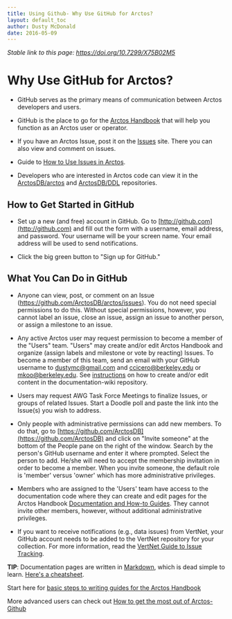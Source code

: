 ```yaml
---
title: Using Github- Why Use GitHub for Arctos?
layout: default_toc
author: Dusty McDonald
date: 2016-05-09
---
```


_Stable link to this page: https://doi.org/10.7299/X75B02M5_

# Why Use GitHub for Arctos?

* GitHub serves as the primary means of communication between Arctos developers and users.

* GitHub is the place to go for the [Arctos Handbook](https://arctosdb.github.io/documentation-wiki/) that will help you function as an Arctos user or operator. 

* If you have an Arctos Issue, post it on the [Issues](https://github.com/ArctosDB/arctos/issues) site. There you can also view and comment on issues.

* Guide to [How to Use Issues in Arctos](/how_to/How-to-Use-Issues-in-Arctos.html).

* Developers who are interested in Arctos code can view it in the [ArctosDB/arctos](https://github.com/ArctosDB/arctos) and [ArctosDB/DDL](https://github.com/ArctosDB/DDL) repositories.

## How to Get Started in GitHub

* Set up a new (and free) account in GitHub. Go to [http://github.com](http://github.com) and fill out the form with a username, email address, and password. Your username will be your screen name. Your email address will be used to send notifications.

* Click the big green button to "Sign up for GitHub."

## What You Can Do in GitHub

* Anyone can view, post, or comment on an Issue (<https://github.com/ArctosDB/arctos/issues>). 
You do not need special permissions to do this. Without special permissions, however, you cannot label an issue, close an issue, assign an issue to another person, or assign a milestone to an issue.

* Any active Arctos user may request permission to become a member of the "Users" team. 
"Users" may create and/or edit Arctos Handbook and organize (assign labels and milestone or vote by reacting) Issues. To become a member of this team, send an email with your GitHub username to dustymc@gmail.com and ccicero@berkeley.edu or mkoo@berkeley.edu. 
See [instructions](/how_to/How-to-Create-or-Edit-Content-on-the-Arctos-Wiki) on how to 
create and/or edit content in the documentation-wiki repository.

* Users may request AWG Task Force Meetings to finalize Issues, or groups of related Issues.
 Start a Doodle poll and paste the link into the Issue(s) you wish to address.


* Only people with administrative permissions can add new members. To do that, go to [https://github.com/ArctosDB](https://github.com/ArctosDB) and click on "Invite someone" at the bottom of the People pane on the right of the window. Search by the person's GitHub username and enter it where prompted. Select the person to add. He/she will need to accept the membership invitation in order to become a member. When you invite someone, the default role is 'member' versus 'owner' which has more administrative privileges. 

* Members who are assigned to the 'Users' team have access to the documentation code where they can create and edit pages for the Arctos Handbook 
[Documentation and How-to Guides](https://handbook.arctosdb.org).
 They cannot invite other members, however, without additional administrative privileges.

* If you want to receive notifications (e.g., data issues) from VertNet, your GitHub account needs to be added to the VertNet 
repository for your collection. For more information, read 
the [VertNet Guide to Issue Tracking](http://vertnet.org/resources/issuetrackingguide.html).

**TIP**: Documentation pages are written in [Markdown](https://guides.github.com/features/mastering-markdown/), which is dead simple 
to learn. [Here's a cheatsheet](https://github.com/adam-p/markdown-here/wiki/Markdown-Cheatsheet).

Start here for [basic steps to writing guides for the Arctos Handbook](http://handbook.arctosdb.org/how_to/How-to-Contribute-Content-to-Arctos-Handbook.html)

More advanced users can check out [How to get the most out of Arctos-Github](/how_to/How-to-Get-the-Most-from-Arctos-Github-Editing.html)